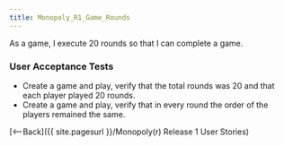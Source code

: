```yaml
---
title: Monopoly_R1_Game_Rounds
---
```

As a game, I execute 20 rounds so that I can complete a game.

### User Acceptance Tests
* Create a game and play, verify that the total rounds was 20 and that each player played 20 rounds.
* Create a game and play, verify that in every round the order of the players remained the same.

[<--Back]({{ site.pagesurl }}/Monopoly(r) Release 1 User Stories)